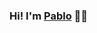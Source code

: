 ### Hi! I'm [Pablo](https://pablorea.github.io) 👋🏼

<!--   <a href="https://twitter.com/intent/follow?screen_name=pabloreaa">
    <img src="https://user-images.githubusercontent.com/7629661/87821427-202e0280-c870-11ea-9e38-8c7c74856753.png" width="144" alt="Follow @pabloreaa on Twitter" title="Follow @pabloreaa on Twitter">
  </a>       -->
         
   
